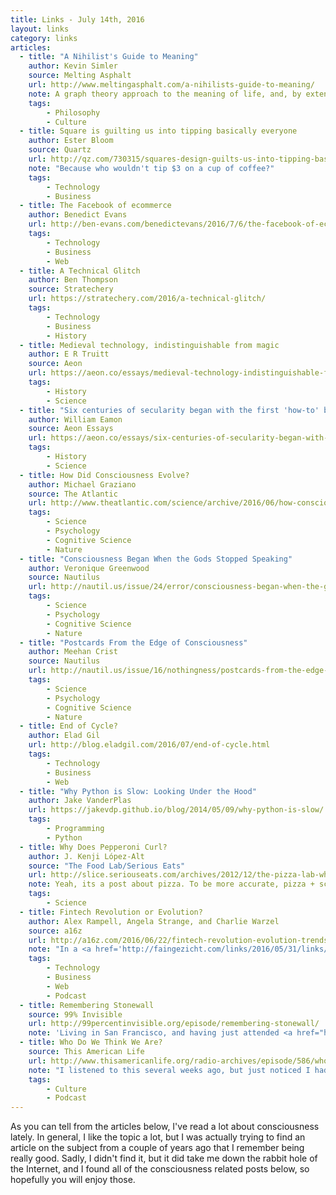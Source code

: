 ```yaml
---
title: Links - July 14th, 2016
layout: links
category: links
articles:
  - title: "A Nihilist's Guide to Meaning"
    author: Kevin Simler
    source: Melting Asphalt
    url: http://www.meltingasphalt.com/a-nihilists-guide-to-meaning/
    note: A graph theory approach to the meaning of life, and, by extension, every one of our actions.
    tags:
        - Philosophy
        - Culture
  - title: Square is guilting us into tipping basically everyone
    author: Ester Bloom
    source: Quartz
    url: http://qz.com/730315/squares-design-guilts-us-into-tipping-basically-everyone/
    note: "Because who wouldn't tip $3 on a cup of coffee?"
    tags:
        - Technology
        - Business
  - title: The Facebook of ecommerce
    author: Benedict Evans
    url: http://ben-evans.com/benedictevans/2016/7/6/the-facebook-of-ecommerce
    tags:
        - Technology
        - Business
        - Web
  - title: A Technical Glitch
    author: Ben Thompson
    source: Stratechery
    url: https://stratechery.com/2016/a-technical-glitch/
    tags:
        - Technology
        - Business
        - History
  - title: Medieval technology, indistinguishable from magic
    author: E R Truitt
    source: Aeon
    url: https://aeon.co/essays/medieval-technology-indistinguishable-from-magic
    tags:
        - History
        - Science
  - title: "Six centuries of secularity began with the first 'how-to' books"
    author: William Eamon
    source: Aeon Essays
    url: https://aeon.co/essays/six-centuries-of-secularity-began-with-the-first-how-to-books
    tags:
        - History
        - Science
  - title: How Did Consciousness Evolve?
    author: Michael Graziano
    source: The Atlantic
    url: http://www.theatlantic.com/science/archive/2016/06/how-consciousness-evolved/485558/
    tags:
        - Science
        - Psychology
        - Cognitive Science
        - Nature
  - title: "Consciousness Began When the Gods Stopped Speaking"
    author: Veronique Greenwood
    source: Nautilus
    url: http://nautil.us/issue/24/error/consciousness-began-when-the-gods-stopped-speaking
    tags:
        - Science
        - Psychology
        - Cognitive Science
        - Nature
  - title: "Postcards From the Edge of Consciousness"
    author: Meehan Crist
    source: Nautilus
    url: http://nautil.us/issue/16/nothingness/postcards-from-the-edge-of-consciousness
    tags:
        - Science
        - Psychology
        - Cognitive Science
        - Nature
  - title: End of Cycle?
    author: Elad Gil
    url: http://blog.eladgil.com/2016/07/end-of-cycle.html
    tags:
        - Technology
        - Business
        - Web
  - title: "Why Python is Slow: Looking Under the Hood"
    author: Jake VanderPlas
    url: https://jakevdp.github.io/blog/2014/05/09/why-python-is-slow/
    tags:
        - Programming
        - Python
  - title: Why Does Pepperoni Curl?
    author: J. Kenji López-Alt
    source: "The Food Lab/Serious Eats"
    url: http://slice.seriouseats.com/archives/2012/12/the-pizza-lab-why-does-pepperoni-curl.html
    note: Yeah, its a post about pizza. To be more accurate, pizza + science.
    tags:
        - Science
  - title: Fintech Revolution or Evolution?
    author: Alex Rampell, Angela Strange, and Charlie Warzel
    source: a16z
    url: http://a16z.com/2016/06/22/fintech-revolution-evolution-trends-platforms-experience/
    note: "In a <a href='http://faingezicht.com/links/2016/05/31/links/'>recent post</a>, I shared Charlie Warzel's analysis on the future of payments. This episode of the a16z podcast takes a deeper dive."
    tags:
        - Technology
        - Business
        - Web
        - Podcast
  - title: Remembering Stonewall
    source: 99% Invisible
    url: http://99percentinvisible.org/episode/remembering-stonewall/
    note: 'Living in San Francisco, and having just attended <a href="http://faingezicht.com/photos/2016/06/27/pride/">Pride</a>, this seemed very fitting. A really interesting story, which made me think a lot about how what is socially and culturally acceptable changes over time and space.'
  - title: Who Do We Think We Are?
    source: This American Life
    url: http://www.thisamericanlife.org/radio-archives/episode/586/who-do-we-think-we-are
    note: "I listened to this several weeks ago, but just noticed I hadn't posted it. Mostly recommending it for Act 1, which deals with a really hard story. Especially interesting due to the herd mentality of \"we do this because it is the way we've always done it,\" which I hate so much. Other people's decisions can change our lives forever. Sometimes unknowingly, and for all the wrong reasons."
    tags:
        - Culture
        - Podcast
---
```


As you can tell from the articles below, I've read a lot about consciousness lately. In general, I like the topic a lot, but I was actually trying to find an article on the subject from a couple of years ago that I remember being really good. Sadly, I didn't find it, but it did take me down the rabbit hole of the Internet, and I found all of the consciousness related posts below, so hopefully you will enjoy those.

